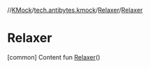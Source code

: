 //[KMock](../../../index.md)/[tech.antibytes.kmock](../index.md)/[Relaxer](index.md)/[Relaxer](-relaxer.md)



# Relaxer
[common]
Content
fun [Relaxer](-relaxer.md)()
